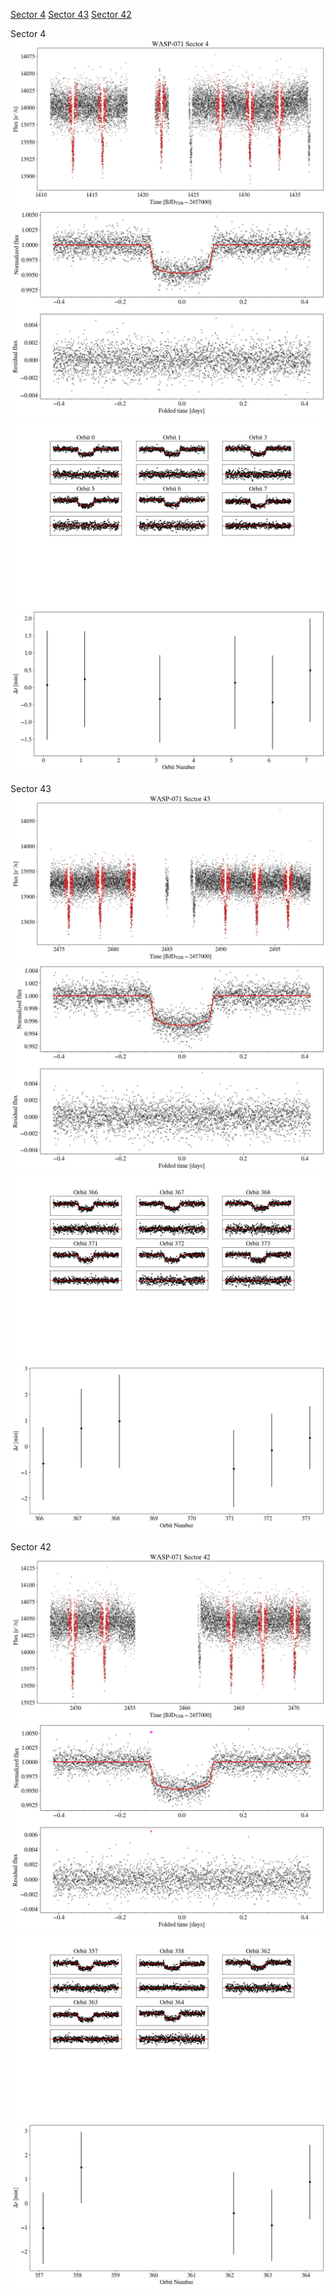 [Sector 4](#sector4)
[Sector 43](#sector43)
[Sector 42](#sector42)

<a name = "sector4"></a>
Sector 4
![alt text](/tt/WASP-071_Sector_4/WASP-071_Sector_4_a_TimeSeries.png)
![alt text](/tt/WASP-071_Sector_4/WASP-071_Sector_4_b_FoldedLightCurve.png)
![alt text](/tt/WASP-071_Sector_4/WASP-071_Sector_4_b_IndividualTransitsWithFit.png)
![alt text](/tt/WASP-071_Sector_4/WASP-071_Sector_4_c_TimingResiduals.png)

<a name = "sector43"></a>
Sector 43
![alt text](/tt/WASP-071_Sector_43/WASP-071_Sector_43_a_TimeSeries.png)
![alt text](/tt/WASP-071_Sector_43/WASP-071_Sector_43_b_FoldedLightCurve.png)
![alt text](/tt/WASP-071_Sector_43/WASP-071_Sector_43_b_IndividualTransitsWithFit.png)
![alt text](/tt/WASP-071_Sector_43/WASP-071_Sector_43_c_TimingResiduals.png)

<a name = "sector42"></a>
Sector 42
![alt text](/tt/WASP-071_Sector_42/WASP-071_Sector_42_a_TimeSeries.png)
![alt text](/tt/WASP-071_Sector_42/WASP-071_Sector_42_b_FoldedLightCurve.png)
![alt text](/tt/WASP-071_Sector_42/WASP-071_Sector_42_b_IndividualTransitsWithFit.png)
![alt text](/tt/WASP-071_Sector_42/WASP-071_Sector_42_c_TimingResiduals.png)

